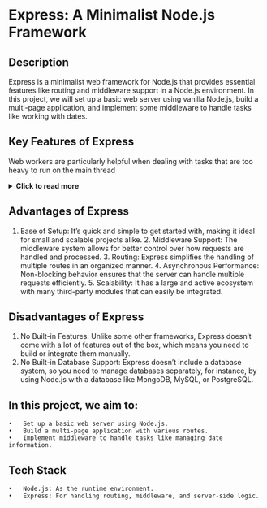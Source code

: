 # Express: A Minimalist Node.js Framework


## Description
Express is a minimalist web framework for Node.js that provides essential features like routing and middleware support in a Node.js environment.
In this project, we will set up a basic web server using vanilla Node.js, build a multi-page application, and implement some middleware to handle tasks like working with dates.


## Key Features of Express

Web workers are particularly helpful when dealing with tasks that are too heavy to run on the main thread

<details>
  <summary><strong>Click to read more</strong></summary>
- **Simple Setup:** Express is easy to install and configure, making it a great choice for lightweight applications.
- **Middleware Support:** It offers support for middleware, allowing you to handle requests and responses more efficiently by layering different functionalities.
- **Routing:** Express simplifies the process of handling different HTTP routes (GET, POST, etc.) for building multi-page apps.
- **Large Ecosystem:** With a huge community and a wide range of plugins available, Express can be extended easily.
- **Non-blocking I/O:** Like Node.js itself, Express is non-blocking, meaning it handles requests asynchronously for better performance.
- **Built on Top of Node.js:** It leverages the power of Node.js without interfering with its core, providing a flexible environment for developers.
</details>

## Advantages of Express
  1.	Ease of Setup: It’s quick and simple to get started with, making it ideal for small and scalable projects alike.
	2.	Middleware Support: The middleware system allows for better control over how requests are handled and processed.
	3.	Routing: Express simplifies the handling of multiple routes in an organized manner.
	4.	Asynchronous Performance: Non-blocking behavior ensures that the server can handle multiple requests efficiently.
	5.	Scalability: It has a large and active ecosystem with many third-party modules that can easily be integrated.


## Disadvantages of Express

 1. No Built-in Features: Unlike some other frameworks, Express doesn’t come with a lot of features out of the box, which means you need to build or integrate them manually.
 2. No Built-in Database Support: Express doesn’t include a database system, so you need to manage databases separately, for instance, by using Node.js with a database like MongoDB,        MySQL, or PostgreSQL.

  ## In this project, we aim to:

	•	Set up a basic web server using Node.js.
	•	Build a multi-page application with various routes.
	•	Implement middleware to handle tasks like managing date information.

  ## Tech Stack

	•	Node.js: As the runtime environment.
	•	Express: For handling routing, middleware, and server-side logic.




